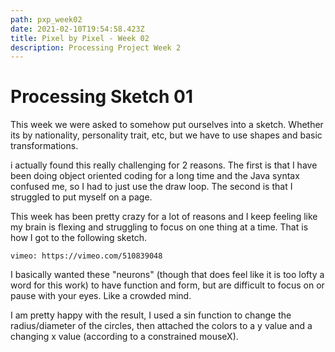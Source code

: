 ```yaml
---
path: pxp_week02
date: 2021-02-10T19:54:58.423Z
title: Pixel by Pixel - Week 02
description: Processing Project Week 2
---
```

# Processing Sketch 01

This week we were asked to somehow put ourselves into a sketch. Whether its by nationality, personality trait, etc, but we have to use shapes and basic transformations.

i actually found this really challenging for 2 reasons. The first is that I have been doing object oriented coding for a long time and the Java syntax confused me, so I had to just use the draw loop. The second is that I struggled to put myself on a page. 

This week has been pretty crazy for a lot of reasons and I keep feeling like my brain is flexing and struggling to focus on one thing at a time. That is how I got to the following sketch.

`vimeo: https://vimeo.com/510839048`

I basically wanted these "neurons" (though that does feel like it is too lofty a word for this work) to have function and form, but are difficult to focus on or pause with your eyes. Like a crowded mind.

I am pretty happy with the result, I used a sin function to change the radius/diameter of the circles, then attached the colors to a y value and a changing x value (according to a constrained mouseX).